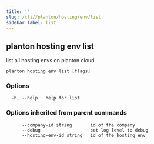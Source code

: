 ```yaml
---
title: ''
slug: /cli//planton/hosting/env/list
sidebar_label: list
---
```

## planton hosting env list

list all hosting envs on planton cloud

```
planton hosting env list [flags]
```

### Options

```
  -h, --help   help for list
```

### Options inherited from parent commands

```
      --company-id string       id of the company
      --debug                   set log level to debug
      --hosting-env-id string   id of the hosting env
```

